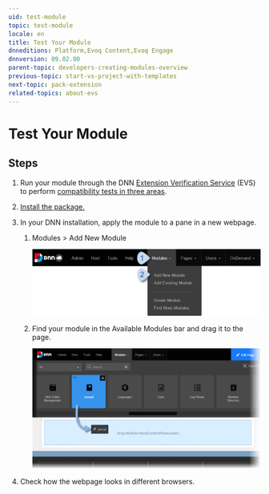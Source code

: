 ```yaml
---
uid: test-module
topic: test-module
locale: en
title: Test Your Module
dnneditions: Platform,Evoq Content,Evoq Engage
dnnversion: 09.02.00
parent-topic: developers-creating-modules-overview
previous-topic: start-vs-project-with-templates
next-topic: pack-extension
related-topics: about-evs
---
```


# Test Your Module

## Steps

1.  Run your module through the DNN [Extension Verification Service](https://evs.dnnsoftware.com/) (EVS) to perform [compatibility tests in three areas](xref:about-evs).
2.  [Install the package.](xref:install-extension)
3.  In your DNN installation, apply the module to a pane in a new webpage.
    1.  Modules \> Add New Module



        ![Module > Add New Module](/images/scr-menuModulesAddNew.png)



    2.  Find your module in the Available Modules bar and drag it to the page.



        ![Drag your module to a pane in the page.](/images/scr-cp-ModulesList-Drag.png)



4.  Check how the webpage looks in different browsers.
